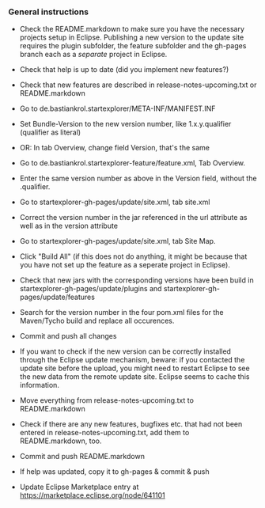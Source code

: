 ### General instructions

* Check the README.markdown to make sure you have the necessary projects setup in
  Eclipse. Publishing a new version to the update site requires the plugin subfolder,
  the feature subfolder and the gh-pages branch each as a *separate* project in Eclipse.

* Check that help is up to date (did you implement new features?)
* Check that new features are described in release-notes-upcoming.txt or README.markdown

* Go to de.bastiankrol.startexplorer/META-INF/MANIFEST.INF
* Set Bundle-Version to the new version number, like 1.x.y.qualifier (qualifier as literal)
* OR: In tab Overview, change field Version, that's the same
* Go to de.bastiankrol.startexplorer-feature/feature.xml, Tab Overview.
* Enter the same version number as above in the Version field, without the .qualifier.
* Go to startexplorer-gh-pages/update/site.xml, tab site.xml
* Correct the version number in the jar referenced in the url attribute as well
  as in the version attribute
* Go to startexplorer-gh-pages/update/site.xml, tab Site Map.
* Click "Build All" (if this does not do anything, it might be because that you have not
  set up the feature as a seperate project in Eclipse).
* Check that new jars with the corresponding versions have been build in
  startexplorer-gh-pages/update/plugins and
  startexplorer-gh-pages/update/features
* Search for the version number in the four pom.xml files for the Maven/Tycho build and
  replace all occurences.
* Commit and push all changes

* If you want to check if the new version can be correctly installed through the
  Eclipse update mechanism, beware: if you contacted the update site before the
  upload, you might need to restart Eclipse to see the new data from the remote
  update site. Eclipse seems to cache this information.

* Move everything from release-notes-upcoming.txt to README.markdown
* Check if there are any new features, bugfixes etc. that had not been entered
  in release-notes-upcoming.txt, add them to README.markdown, too.
* Commit and push README.markdown

* If help was updated, copy it to gh-pages & commit & push

* Update Eclipse Marketplace entry at https://marketplace.eclipse.org/node/641101
